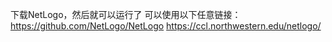下载NetLogo，然后就可以运行了
可以使用以下任意链接：
https://github.com/NetLogo/NetLogo
https://ccl.northwestern.edu/netlogo/
